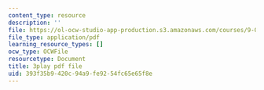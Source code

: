```yaml
---
content_type: resource
description: ''
file: https://ol-ocw-studio-app-production.s3.amazonaws.com/courses/9-04-sensory-systems-fall-2013/393f35b9420c94a9fe9254fc65e65f8e_ly5LmLte50.pdf
file_type: application/pdf
learning_resource_types: []
ocw_type: OCWFile
resourcetype: Document
title: 3play pdf file
uid: 393f35b9-420c-94a9-fe92-54fc65e65f8e
---
```

